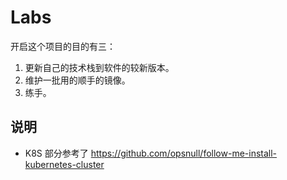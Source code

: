 # Labs

开启这个项目的目的有三：

1. 更新自己的技术栈到软件的较新版本。
2. 维护一批用的顺手的镜像。
3. 练手。

## 说明

- K8S 部分参考了 https://github.com/opsnull/follow-me-install-kubernetes-cluster

